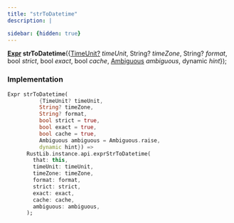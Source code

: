 ```yaml
---
title: "strToDatetime"
description: |

sidebar: {hidden: true}
---
```

<span class="dart-code"><strong>[Expr] strToDatetime</strong>({<span class="nobr">[TimeUnit?] <i>timeUnit</i></span>, <span class="nobr">String? <i>timeZone</i></span>, <span class="nobr">String? <i>format</i></span>, <span class="nobr">bool <i>strict</i></span>, <span class="nobr">bool <i>exact</i></span>, <span class="nobr">bool <i>cache</i></span>, <span class="nobr">[Ambiguous] <i>ambiguous</i></span>, <span class="nobr">dynamic <i>hint</i></span>});</span>


### Implementation
```dart
Expr strToDatetime(
          {TimeUnit? timeUnit,
          String? timeZone,
          String? format,
          bool strict = true,
          bool exact = true,
          bool cache = true,
          Ambiguous ambiguous = Ambiguous.raise,
          dynamic hint}) =>
      RustLib.instance.api.exprStrToDatetime(
        that: this,
        timeUnit: timeUnit,
        timeZone: timeZone,
        format: format,
        strict: strict,
        exact: exact,
        cache: cache,
        ambiguous: ambiguous,
      );
```

[Expr]: /reference/classes/expr
[TimeUnit?]: /reference/enums/timeunit
[Ambiguous]: /reference/enums/ambiguous